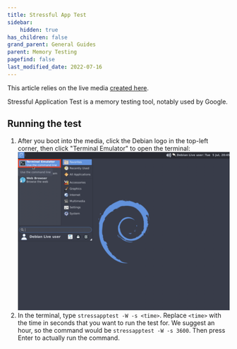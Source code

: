 ```yaml
---
title: Stressful App Test
sidebar:
    hidden: true
has_children: false
grand_parent: General Guides
parent: Memory Testing
pagefind: false
last_modified_date: 2022-07-16
---
```




This article relies on the live media [created here](/docs/live-sessions/linux-live-session).

Stressful Application Test is a memory testing tool, notably used by Google.

## Running the test
1. After you boot into the media, click the Debian logo in the top-left corner, then click "Terminal Emulator" to open the terminal:
![terminal](../../../../assets/stressapptest/terminal.png)
2. In the terminal, type `stressapptest -W -s <time>`. Replace `<time>` with the time in seconds that you want to run the test for. We suggest an hour, so the command would be `stressapptest -W -s 3600`. Then press Enter to actually run the command.
